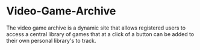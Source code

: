 # Video-Game-Archive
The video game archive is a dynamic site that allows registered users to access a central library of games that at a click of a button can be added to their own personal library's to track.  

